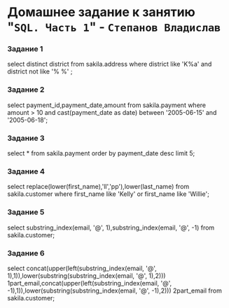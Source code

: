 # Домашнее задание к занятию "`SQL. Часть 1`" - `Степанов Владислав`

### Задание 1

select distinct district from sakila.address where district like 'K%a' and district not like '% %' ;

### Задание 2  

select payment_id,payment_date,amount from sakila.payment where amount > 10 and cast(payment_date as date) between '2005-06-15' and '2005-06-18';

### Задание 3

select * from sakila.payment order by payment_date desc limit 5;

### Задание 4

select replace(lower(first_name),'ll','pp'),lower(last_name) from sakila.customer where first_name like 'Kelly' or first_name like 'Willie';

### Задание 5

select substring_index(email, '@', 1),substring_index(email, '@', -1) from sakila.customer;

### Задание 6

select concat(upper(left(substring_index(email, '@', 1),1)),lower(substring(substring_index(email, '@', 1),2))) 1part_email,concat(upper(left(substring_index(email, '@', -1),1)),lower(substring(substring_index(email, '@', -1),2))) 2part_email  from sakila.customer;
